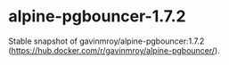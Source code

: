 # alpine-pgbouncer-1.7.2
Stable snapshot of gavinmroy/alpine-pgbouncer:1.7.2 (https://hub.docker.com/r/gavinmroy/alpine-pgbouncer/).
